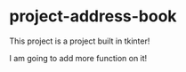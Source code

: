 # project-address-book

This project is a project built in tkinter!

I am going to add more function on it!

